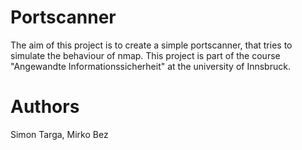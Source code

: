 # Portscanner

The aim of this project is to create a simple portscanner, that tries to simulate the behaviour of nmap.
This project is part of the course "Angewandte Informationssicherheit" at the university of Innsbruck.




# Authors
Simon Targa, Mirko Bez
